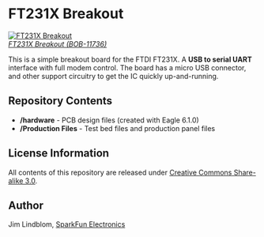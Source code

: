 FT231X Breakout
========================

[![FT231X Breakout](https://cdn.sparkfun.com/assets/parts/7/9/5/4/11736-01.jpg)  
*FT231X Breakout (BOB-11736)*](https://www.sparkfun.com/products/11736)

This is a simple breakout board for the FTDI FT231X. A **USB to serial UART** interface with full modem control. The board has a micro USB connector, and other support circuitry to get the IC quickly up-and-running.

Repository Contents
-------------------

* **/hardware** - PCB design files (created with Eagle 6.1.0)
* **/Production Files** - Test bed files and production panel files

License Information
-------------------

All contents of this repository are released under [Creative Commons Share-alike 3.0](http://creativecommons.org/licenses/by-sa/3.0/).

Author
------

Jim Lindblom, [SparkFun Electronics](https://www.sparkfun.com)
